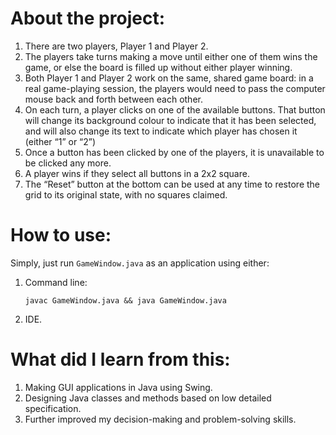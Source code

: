 # About the project:

 1. There are two players, Player 1 and Player 2.
 2. The players take turns making a move until either one of them wins the game, or else the board is filled up without either player winning.
 3. Both Player 1 and Player 2 work on the same, shared game board: in a real game-playing session, the players would need to pass the computer mouse back and forth between each other.
 4. On each turn, a player clicks on one of the available buttons. That button will change its background colour to indicate that it has been selected, and will also change its text to indicate which player has chosen it (either “1” or “2”)
 5. Once a button has been clicked by one of the players, it is unavailable to be clicked any more.
 6. A player wins if they select all buttons in a 2x2 square.
 7. The “Reset” button at the bottom can be used at any time to restore the grid to its original state, with no squares claimed.

# How to use:
Simply, just run `GameWindow.java` as an application using either:

 1. Command line:

	`javac GameWindow.java && java GameWindow.java`

2. IDE.

# What did I learn from this:

 1. Making GUI applications in Java using Swing.
 2. Designing Java classes and methods based on low detailed specification.
 3. Further improved my decision-making and problem-solving skills.
